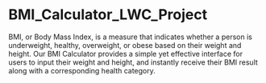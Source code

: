 # BMI_Calculator_LWC_Project
BMI, or Body Mass Index, is a measure that indicates whether a person is underweight, healthy, overweight, or obese based on their weight and height. Our BMI Calculator provides a simple yet effective interface for users to input their weight and height, and instantly receive their BMI result along with a corresponding health category.
